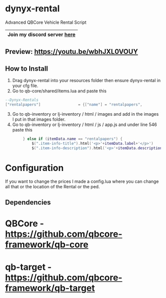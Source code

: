 # dynyx-rental
Advanced QBCore Vehicle Rental Script

| Join my discord server [here](https://discord.gg/A4gVRjnvaE) |
| ------------------------------------------------------------ |

## Preview: https://youtu.be/wbhJXL0VOUY

## How to Install
1. Drag dynyx-rental into your resources folder then ensure dynyx-rental in your cfg file.
2. Go to qb-core/shared/items.lua and paste this
```lua
--Dynyx-Rentals
["rentalpapers"]				 = {["name"] = "rentalpapers", 					["label"] = "Rental Papers", 			["weight"] = 0, 		["type"] = "item", 		["image"] = "rentalpapers.png", 		["unique"] = true, 		["useable"] = false, 	["shouldClose"] = false,   ["combinable"] = nil,   ["description"] = "Yessir I rented this!"},

```
3. Go to qb-inventory or lj-inventory / html / images and add in the images I put in that images folder.
4. Go to qb-inventory or lj-inventory / html / js / app.js and under line 546 paste this
```lua
        } else if (itemData.name == "rentalpapers") {
            $(".item-info-title").html('<p>'+itemData.label+'</p>')
            $(".item-info-description").html('<p>'+itemData.description+'</p><p>Name: '+itemData.info.name+'</p><p>Vehicle: '+itemData.info.veh+'</p>');
```            


# Configuration

If you want to change the prices I made a config.lua where you can change all that or the location of the Rental or the ped.


## Dependencies
# QBCore - https://github.com/qbcore-framework/qb-core
# qb-target - https://github.com/qbcore-framework/qb-target
